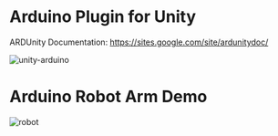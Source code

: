 #  Arduino Plugin for Unity

ARDUnity Documentation: https://sites.google.com/site/ardunitydoc/

![unity-arduino](https://user-images.githubusercontent.com/18353476/28999348-13903918-79f8-11e7-8349-8d90dbb867c7.png)

#  Arduino Robot Arm Demo
![robot](https://user-images.githubusercontent.com/18353476/28999440-ea6beb1e-79fb-11e7-94c2-e507063745bc.gif)

